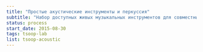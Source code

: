 ```yaml
---
title: "Простые акустические инструменты и перкуссия"
subtitle: "Набор доступных живых музыкальных инструментов для совместных джемов"
status: process
start_date: 2015-08-30
tags: tsoop-lab
list: tsoop-acoustic
---
```

